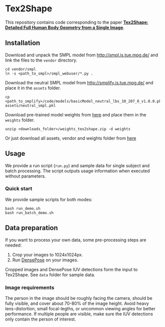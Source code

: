 # Tex2Shape

This repository contains code corresponding to the paper [**Tex2Shape: Detailed Full Human Body Geometry from a Single Image**](https://arxiv.org/abs/1904.08645).

## Installation

Download and unpack the SMPL model from http://smpl.is.tue.mpg.de/ and link the files to the `vendor` directory.
```
cd vendor/smpl
ln -s <path_to_smpl>/smpl_webuser/*.py .
```

Download the neutral SMPL model from http://smplify.is.tue.mpg.de/ and place it in the `assets` folder.
```
cp <path_to_smplify>/code/models/basicModel_neutral_lbs_10_207_0_v1.0.0.pkl assets/neutral_smpl.pkl
```

Download pre-trained model weights from [here](https://drive.google.com/open?id=1yl4m7rzr-F9qbBqH-NzRqUQiD5uTTW8P) and place them in the `weights` folder.

```
unzip <downloads_folder>/weights_tex2shape.zip -d weights
```



Or just download all assets, vendor and weights folder from [here](https://drive.google.com/open?id=1faFUtsuzrCBAJw9kVzpYcCoRrxDzcohm)

## Usage

We provide a run script (`run.py`) and sample data for single subject and batch processing.
The script outputs usage information when executed without parameters.

### Quick start

We provide sample scripts for both modes:

```
bash run_demo.sh
bash run_batch_demo.sh
```

## Data preparation

If you want to process your own data, some pre-processing steps are needed:

1. Crop your images to 1024x1024px.
2. Run [DensePose](http://densepose.org/) on your images.

Cropped images and DensePose IUV detections form the input to Tex2Shape. See `data` folder for sample data.

### Image requirements

The person in the image should be roughly facing the camera, should be fully visible, and cover about 70-80% of the image height.
Avoid heavy lens-distortion, small focal-legths, or uncommon viewing angles for better performance.
If multiple people are visible, make sure the IUV detections only contain the person of interest.
